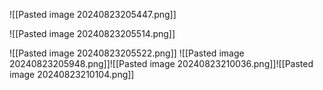 ![[Pasted image 20240823205447.png]]

![[Pasted image 20240823205514.png]]

![[Pasted image 20240823205522.png]]
![[Pasted image 20240823205948.png]]![[Pasted image 20240823210036.png]]![[Pasted image 20240823210104.png]]